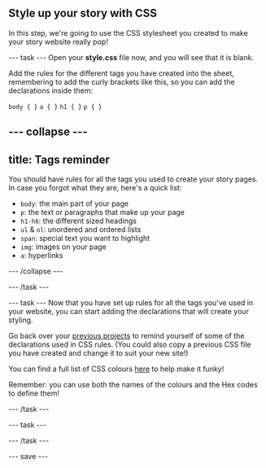 ## Style up your story with CSS

In this step, we're going to use the CSS stylesheet you created to make your story website really pop! 

--- task ---
Open your **style.css** file now, and you will see that it is blank. 

Add the rules for the different tags you have created into the sheet, remembering to add the curly brackets like this, so you can add the declarations inside them:

```body { }```
```a { }```
```h1 { }```
```p { }```

--- collapse ---
---
title: Tags reminder
---

You should have rules for all the tags you used to create your story pages. In case you forgot what they are, here's a quick list:

+ ```body```: the main part of your page
+ ```p```: the text or paragraphs that make up your page
+ ```h1-h6```: the different sized headings
+ ```ul``` & ```ol```: unordered and ordered lists
+ ```span```: special text you want to highlight
+ ```img```: images on your page
+ ```a```: hyperlinks

--- /collapse ---

--- /task ---

--- task ---
Now that you have set up rules for all the tags you've used in your website, you can start adding the declarations that will create your styling. 

Go back over your [previous projects](https://learning-admin.raspberrypi.org/en/projects/edit-the-web) to remind yourself of some of the declarations used in CSS rules. (You could also copy a previous CSS file you have created and change it to suit your new site!)

You can find a full list of CSS colours [here](https://www.w3schools.com/cssref/css_colors.asp) to help make it funky!

Remember: you can use both the names of the colours and the Hex codes to define them!

--- /task ---

--- task ---



--- /task ---

--- save ---
